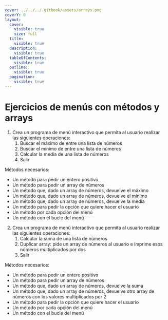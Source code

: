 ```yaml
---
cover: ../../../.gitbook/assets/arrays.png
coverY: 0
layout:
  cover:
    visible: true
    size: full
  title:
    visible: true
  description:
    visible: true
  tableOfContents:
    visible: true
  outline:
    visible: true
  pagination:
    visible: true
---
```


# Ejercicios de menús con métodos y arrays

1. Crea un programa de menú interactivo que permita al usuario realizar las siguientes operaciones:
   1. Buscar el máximo de entre una lista de números
   2. Buscar el mínimo de entre una lista de números
   3. Calcular la media de una lista de números
   4. Salir

Métodos necesarios:

* Un método para pedir un entero positivo
* Un método para pedir un array de números
* Un método que, dado un array de números, devuelve el máximo
* Un método que, dado un array de números, devuelve el mínimo
* Un método que, dado un array de números, devuelve la media
* Un método para pedir la opción que quiere hacer el usuario
* Un método por cada opción del menú
* Un método con el bucle del menú

2. Crea un programa de menú interactivo que permita al usuario realizar las siguientes operaciones:
   1. Calcular la suma de una lista de números
   2. Duplicar array: pide un array de números al usuario e imprime esos números multiplicados por dos&#x20;
   3. Salir

Métodos necesarios:

* Un método para pedir un entero positivo
* Un método para pedir un array de números
* Un método que, dado un array de números, devuelve la suma
* Un método que, dado un array de números, devuelve otro array de números con los valores multiplicados por 2
* Un método para pedir la opción que quiere hacer el usuario
* Un método por cada opción del menú
* Un método con el bucle del menú
